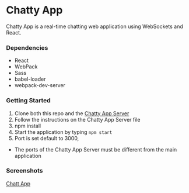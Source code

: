 # Chatty App
 
Chatty App is a real-time chatting web application using WebSockets and React.

### Dependencies
* React
* WebPack
* Sass
* babel-loader
* webpack-dev-server

### Getting Started

1. Clone both this repo and the [Chatty App Server](https://github.com/PeterHjHan/chattyApp_server) 
2. Follow the instructions on the Chatty App Server file
3. npm install
4. Start the application by typing `npm start`
5. Port is set default to 3000,

* The ports of the Chatty App Server must be different from the main application

### Screenshots

[Chatt App](chattyApp/build/chatty_app_main.png)